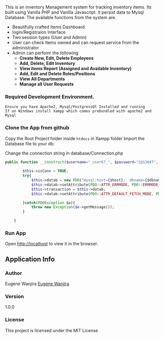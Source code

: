 This is an inventory Management system for tracking inventory items. Its built using Vanilla PHP and Vanilla Javascript. It persist data to Mysql Database. The available functions from the system are.

- Beautifully crafted Items Dashboard
- login/Registraion Interface
- Two session types (User and Admin)
- User can check Items owned and can request service from the administrator
- Admin can perfomr the following
    - **Create New,  Edit,  Delete Employees**
    - **Add, Delete, Edit Inventory**
    - **View items Report (Assigned and Available Inventory)**
    - **Add, Edit and Delete Roles/Positions**
    - **View All Departments**
    - **Manage all User Requests**

### Required Development Environment. 

```
Ensure you have Apache2, Mysql/PostgressQl Installed and running
If on Windows install Xampp which comes prebundled with apache2 and Mysql
```

### Clone the App from github
Copy the Root Project folder inside `htdocs` in Xampp folder
Import the Database file to your db.

Change the connection string in database/Connection.php

```php
public function __construct($username="_user67_", $password="2@13847", $host="localhost", $dbname="TestDb", $options = []){
		
		$this->isConn = TRUE;
		try{
			$this->datab = new PDO("mysql:host={$host};  dbname={$dbname}; charset=utf8", $username, $password, $options);
			$this->datab->setAttribute(PDO::ATTR_ERRMODE, PDO::ERRMODE_EXCEPTION);
			$this->transaction = $this->datab;
			$this->datab->setAttribute(PDO::ATTR_DEFAULT_FETCH_MODE, PDO::FETCH_ASSOC);

		}catch(PDOException $e){
			throw new Exception($e->getMessage());			
		}

	}
```

### Run App
Open [http://localhost](http://localhost/PSA2) to view it in the browser.

## Application Info

### Author

Eugene Wanjira
[Eugene Wanjira](http://www.github.com/ujingene)

### Version

1.0.0

### License

This project is licensed under the MIT License